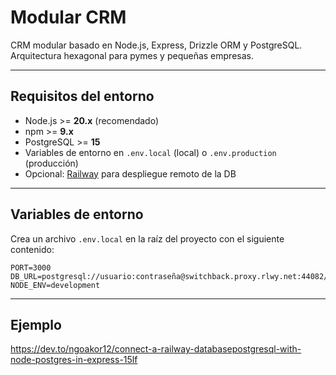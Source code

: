 # Modular CRM

CRM modular basado en Node.js, Express, Drizzle ORM y PostgreSQL. Arquitectura hexagonal para pymes y pequeñas empresas.

---

## Requisitos del entorno

- Node.js >= **20.x** (recomendado)
- npm >= **9.x**
- PostgreSQL >= **15**
- Variables de entorno en `.env.local` (local) o `.env.production` (producción)
- Opcional: [Railway](https://railway.app/) para despliegue remoto de la DB

---

## Variables de entorno

Crea un archivo `.env.local` en la raíz del proyecto con el siguiente contenido:

```env
PORT=3000
DB_URL=postgresql://usuario:contraseña@switchback.proxy.rlwy.net:44082/nombreDB
NODE_ENV=development
```

---
## Ejemplo
https://dev.to/ngoakor12/connect-a-railway-databasepostgresql-with-node-postgres-in-express-15lf